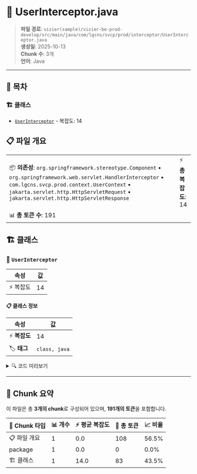 # 📄 UserInterceptor.java

> **파일 경로**: `vizier(sample)/vizier-be-prod-develop/src/main/java/com/lgcns/svcp/prod/interceptor/UserInterceptor.java`  
> **생성일**: 2025-10-13  
> **Chunk 수**: 3개  
> **언어**: Java
---

## 📑 목차

### 🏗️ 클래스
- [`UserInterceptor`](#class-userinterceptor) - 복잡도: 14

## 📋 파일 개요

| | |
|--|--|
| 📦 **의존성**: `org.springframework.stereotype.Component` • `org.springframework.web.servlet.HandlerInterceptor` • `com.lgcns.svcp.prod.context.UserContext` • `jakarta.servlet.http.HttpServletRequest` • `jakarta.servlet.http.HttpServletResponse` | ⚡ **총 복잡도**: 14 |
| 📊 **총 토큰 수**: 191 |  |



## 🏗️ 클래스

### <a id="class-userinterceptor"></a>🎯 `UserInterceptor`

| 속성 | 값 |
|------|----|
| ⚡ 복잡도 | 14 |



#### 📋 클래스 정보

| 속성 | 값 |
|------|----|
| ⚡ **복잡도** | 14 || 📍 **라인 범위** | 15-15 |
| 🏷️ **태그** | `class, java` |

<details>
<summary>🔍 코드 미리보기</summary>

```java
public class UserInterceptor implements HandlerInterceptor {

    @Override
    public boolean preHandle(HttpServletRequest request, HttpServletResponse response, Object handler)
            throws Exception {
        // Retrieve the username from the header (temporary solution)
        String user = request.getHeader("X-User-Id");

        // TODO: Replace this with token-based extraction logic
        // Example:
        // String token = request.getHeader("Authorization");
        // String user = TokenUtil.extractUsername(token);

        UserContext.setCurrentUser(user); // Store user in ThreadLocal

        return true;
    }

    @Override
    public void afterCompletion(HttpServletRequest request, HttpServletResponse response, Object handler, Exception ex)
            throws Except...
```

**Chunk 정보**
- 🆔 **ID**: `def9fbab7437`
- 📍 **라인**: 15-15
- 📊 **토큰**: 83
- 🏷️ **태그**: `class, java`

</details>

---





## 🧩 Chunk 요약

이 파일은 총 **3개의 chunk**로 구성되어 있으며, **191개의 토큰**을 포함합니다.

| 🧩 Chunk 타입 | 📊 개수 | ⚡ 평균 복잡도 | 📝 총 토큰 | 📈 비율 |
|---------------|--------|-------------|----------|--------|
| 📋 파일 개요 | 1 | 0.0 | 108 | 56.5% |
| package | 1 | 0.0 | 0 | 0.0% |
| 🏗️ 클래스 | 1 | 14.0 | 83 | 43.5% |


